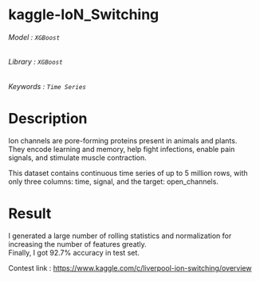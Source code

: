 # kaggle-IoN_Switching

###### Model : `XGBoost`
###### Library : `XGBoost`
###### Keywords : `Time Series`

# Description

Ion channels are pore-forming proteins present in animals and plants. \
They encode learning and memory, help fight infections, enable pain signals, and stimulate muscle contraction. 

This dataset contains continuous time series of up to 5 million rows, with only three columns: time, signal, and the target: open_channels. 

# Result
I generated a large number of rolling statistics and normalization for increasing the number of features greatly. \
Finally, I got 92.7% accuracy in test set.

Contest link : https://www.kaggle.com/c/liverpool-ion-switching/overview
